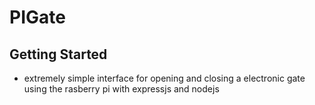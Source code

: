 # PIGate
## Getting Started
 - extremely simple interface for opening and closing a electronic gate using the rasberry pi with expressjs and nodejs	
